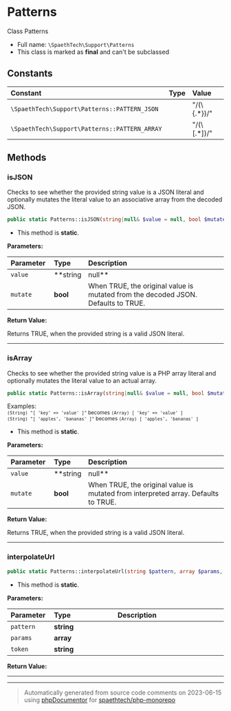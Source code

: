 # Patterns

Class Patterns



* Full name: `\SpaethTech\Support\Patterns`
* This class is marked as **final** and can't be subclassed



## Constants

| Constant | Type | Value |
|:---------|:-----|:------|
|`\SpaethTech\Support\Patterns::PATTERN_JSON`||&quot;/(\\{.*})/&quot;|
|`\SpaethTech\Support\Patterns::PATTERN_ARRAY`||&quot;/(\\[.*])/&quot;|

## Methods

### isJSON

Checks to see whether the provided string value is a JSON literal and optionally mutates the literal value
to an associative array from the decoded JSON.

```php
public static Patterns::isJSON(string|null& $value = null, bool $mutate = true): bool
```



* This method is **static**.




**Parameters:**

| Parameter  | Type  | Description  |
|:-----------|:------|:-------------|
| `value` | **string|null** | The string to validate as JSON.  When mutated, this value becomes an associative array. |
| `mutate` | **bool** | When TRUE, the original value is mutated from the decoded JSON.  Defaults to TRUE. |


**Return Value:**

Returns TRUE, when the provided string is a valid JSON literal.



---
### isArray

Checks to see whether the provided string value is a PHP array literal and optionally mutates the literal
value to an actual array.

```php
public static Patterns::isArray(string|null& $value = null, bool $mutate = true): bool
```

Examples:<br>
<small>`(String) "[ 'key' => 'value' ]"` becomes `(Array) [ 'key' => 'value' ]`</small><br>
<small>`(String) "[ 'apples', 'bananas' ]"` becomes `(Array) [ 'apples', 'bananas' ]`</small><br>

* This method is **static**.




**Parameters:**

| Parameter  | Type  | Description  |
|:-----------|:------|:-------------|
| `value` | **string|null** | The string to validate as a PHP array.  When mutated, this value becomes an array. |
| `mutate` | **bool** | When TRUE, the original value is mutated from interpreted array.  Defaults to TRUE. |


**Return Value:**

Returns TRUE, when the provided string is a valid JSON literal.



---
### interpolateUrl



```php
public static Patterns::interpolateUrl(string $pattern, array $params, string $token = &quot;:&quot;): string
```



* This method is **static**.




**Parameters:**

| Parameter  | Type  | Description  |
|:-----------|:------|:-------------|
| `pattern` | **string** |  |
| `params` | **array** |  |
| `token` | **string** |  |


**Return Value:**





---


---
> Automatically generated from source code comments on 2023-06-15 using
> [phpDocumentor](http://www.phpdoc.org/) for [spaethtech/php-monorepo](https://github.com/spaethtech/php-monorepo)

<style>
/* Remove padding and background in <code> used in the structs title */
h2 code,
h3 code,
h4 code,
h5 code {
    background: none !important;
    padding: 0 !important;
}

table {
    width: 100%;
    display: table;
}

thead > tr > th {
    text-align: left;
}

thead > tr > th:first-child {
    width: 20%;
}

/* Remove padding and background in <code> used in the tables */
td code,
th code {
    background: none;
    padding: 0;
}
</style>
